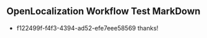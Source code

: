 ## OpenLocalization Workflow Test MarkDown
* f122499f-f4f3-4394-ad52-efe7eee58569 thanks!

<!--HONumber=Aug16_HO5-->


